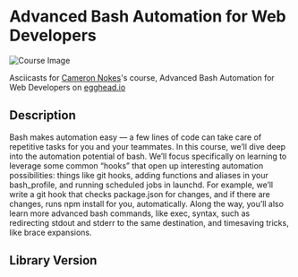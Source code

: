 # Advanced Bash Automation for Web Developers

![Course Image](https://d2eip9sf3oo6c2.cloudfront.net/tags/images/000/001/218/thumb/bash_shell.png)

Asciicasts for [Cameron Nokes](https://egghead.io/instructors/cameron-nokes)'s course, Advanced Bash Automation for Web Developers on [egghead.io](https://egghead.io//courses/advanced-bash-automation-for-web-developers)

## Description
Bash makes automation easy — a few lines of code can take care of repetitive tasks for you and your teammates. In this course, we’ll dive deep into the automation potential of bash. We’ll focus specifically on learning to leverage some common “hooks” that open up interesting automation possibilities: things like git hooks, adding functions and aliases in your bash_profile, and running scheduled jobs in launchd. For example, we’ll write a git hook that checks package.json for changes, and if there are changes, runs npm install for you, automatically. Along the way, you’ll also learn more advanced bash commands, like exec, syntax, such as redirecting stdout and stderr to the same destination, and timesaving tricks, like brace expansions.


## Library Version
